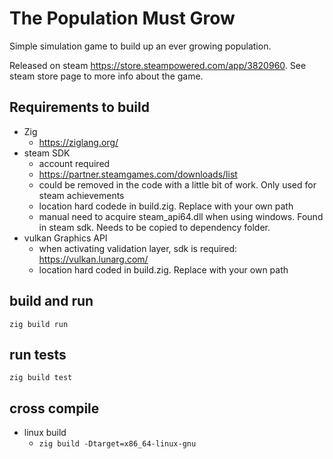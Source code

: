 # The Population Must Grow
Simple simulation game to build up an ever growing population.

Released on steam https://store.steampowered.com/app/3820960. See steam store page to more info about the game.

## Requirements to build
- Zig 
    - https://ziglang.org/
- steam SDK
    - account required
    - https://partner.steamgames.com/downloads/list
    - could be removed in the code with a little bit of work. Only used for steam achievements
    - location hard codede in build.zig. Replace with your own path
    - manual need to acquire steam_api64.dll when using windows. Found in steam sdk. Needs to be copied to dependency folder.
- vulkan Graphics API
    - when activating validation layer, sdk is required: https://vulkan.lunarg.com/
    - location hard coded in build.zig. Replace with your own path


## build and run
`zig build run`

## run tests
`zig build test`


## cross compile 
- linux build
  - `zig build -Dtarget=x86_64-linux-gnu`